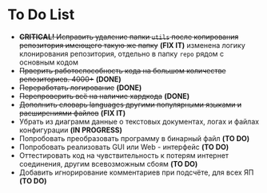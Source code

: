 
# To Do List
- ~~**CRITICAL!** Исправить удаление папки `utils` после копирования репозитория имеющего такую же папку~~  **(FIX IT)** изменена логику клонирования репозитория, отдельно в папку `repo` рядом с основным кодом
- ~~Прверить работоспособность кода на большом количестве репозиториев. 4000+~~ **(DONE)**
- ~~Переработать логирование~~ **(DONE)**
- ~~Перепроверить всё на наличие хардкода~~ **(DONE)**
- ~~Дополнить словарь languages другими популярными языками и расширениями файлов~~ **(FIX IT)**
- Убрать из диаграмм данные о текстовых документах, логах и файлах конфигурации **(IN PROGRESS)**
- Попробовать преобразовать программу в бинарный файл **(TO DO)**
- Попробовать реализовать GUI или Web - интерфейс **(TO DO)**
- Оттестировать код на чувствительность к потерям интернет соединения, другим всевозможным сбоям **(TO DO)**
- Добавить игнорирование комментариев при подсчёте, для всех ЯП **(TO DO)**